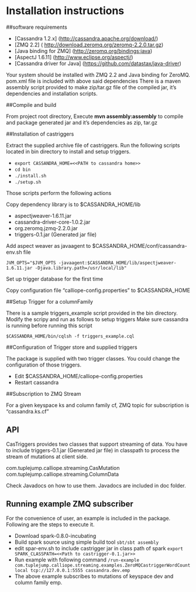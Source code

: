 Installation instructions
========================

##software requirements


+ [Cassandra 1.2.x] (http://cassandra.apache.org/download/)
+ [ZMQ 2.2] ( http://download.zeromq.org/zeromq-2.2.0.tar.gz)
+ [Java binding for ZMQ] (http://zeromq.org/bindings:java)
+ [AspectJ 1.6.11] (http://www.eclipse.org/aspectj/)
+ [Cassandra driver for Java] (https://github.com/datastax/java-driver)

Your system should be installed with ZMQ 2.2 and Java binding for ZeroMQ.
pom.xml file is included with above said dependencies There is a maven assembly script provided to make zip/tar.gz file of the compiled jar, it’s dependencies and installation scripts.


##Compile and build

From project root directory, Execute **mvn assembly:assembly** to compile and package generated jar and it’s dependencies as zip, tar.gz

##Installation of castriggers

Extract the supplied archive file of castriggers. Run the following scripts located in bin directory to install and setup triggers.

+ `export CASSANDRA_HOME=<<PATH to cassandra home>>`
+ `cd bin`
+ `./install.sh`
+ `./setup.sh`

Those scripts perform the following actions

Copy dependency library is to  $CASSANDRA_HOME/lib

+ aspectjweaver-1.6.11.jar
+ cassandra-driver-core-1.0.2.jar
+ org.zeromq.jzmq-2.2.0.jar
+ triggers-0.1.jar (Generated jar file)


Add aspect weaver as javaagent to $CASSANDRA_HOME/conf/cassandra-env.sh file

`JVM_OPTS="$JVM_OPTS -javaagent:$CASSANDRA_HOME/lib/aspectjweaver-1.6.11.jar -Djava.library.path=/usr/local/lib" `

Set up trigger database for the first time

Copy configuration file “calliope-config.properties” to $CASSANDRA_HOME


##Setup Trigger for a columnFamily

There is a sample triggers_example script provided in the bin directory. Modify the scripy and run as follows to setup triggers
Make sure cassandra is running before running this script

`$CASSANDRA_HOME/bin/cqlsh -f triggers_example.cql`

##Configuration of Trigger store and  supplied  triggers

The package is supplied with two trigger classes. You could change the configuration of those triggers.
+ Edit $CASSANDRA_HOME/calliope-config.properties
+ Restart cassandra

##Subscription to ZMQ Stream

For a given keyspace ks and column family cf, ZMQ topic for subscription is “cassandra.ks.cf”


## API

CasTriggers provides two classes that support streaming of data. You have to include triggers-0.1.jar (Generated jar file) in classpath to process the stream of mutations at client side.

com.tuplejump.calliope.streaming.CasMutation
com.tuplejump.calliope.streaming.ColumnData

Check Javadocs on how to use them.  Javadocs are included in doc folder.

## Running example ZMQ subscriber

For the convenience of user, an example is included in the package. Following are the steps to execute it.

+ Download spark-0.8.0-incubating
+ Build spark source using simple build tool `sbt/sbt assembly`
+ edit spar-env.sh to include castrigger jar in class path of spark
  `export SPARK_CLASSPATH=<<Path to castrigger-0.1.jar>>`
+ Run example with following command
`/run-example com.tuplejump.calliope.streaming.examples.ZeroMQCastriggerWordCount local tcp://127.0.0.1:5555 cassandra.dev.emp`
+ The above example subscribes to mutations of keyspace dev and column family emp. 


